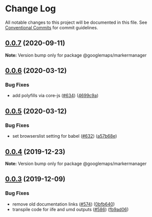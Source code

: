 # Change Log

All notable changes to this project will be documented in this file.
See [Conventional Commits](https://conventionalcommits.org) for commit guidelines.

## [0.0.7](https://github.com/googlemaps/v3-utility-library/compare/@googlemaps/markermanager@0.0.6...@googlemaps/markermanager@0.0.7) (2020-09-11)

**Note:** Version bump only for package @googlemaps/markermanager





## [0.0.6](https://github.com/googlemaps/v3-utility-library/compare/@googlemaps/markermanager@0.0.5...@googlemaps/markermanager@0.0.6) (2020-03-12)


### Bug Fixes

* add polyfills via core-js ([#634](https://github.com/googlemaps/v3-utility-library/issues/634)) ([4699c9a](https://github.com/googlemaps/v3-utility-library/commit/4699c9abf69307829a8782c917f1eb0108ac941b))





## [0.0.5](https://github.com/googlemaps/v3-utility-library/compare/@googlemaps/markermanager@0.0.4...@googlemaps/markermanager@0.0.5) (2020-03-12)


### Bug Fixes

* set browserslist setting for babel ([#632](https://github.com/googlemaps/v3-utility-library/issues/632)) ([a57b68e](https://github.com/googlemaps/v3-utility-library/commit/a57b68e86bef5bea54e35c9fc4cd66b10ef8dafe))





## [0.0.4](https://github.com/googlemaps/v3-utility-library/compare/@googlemaps/markermanager@0.0.3...@googlemaps/markermanager@0.0.4) (2019-12-23)

**Note:** Version bump only for package @googlemaps/markermanager





## [0.0.3](https://github.com/googlemaps/v3-utility-library/compare/@googlemaps/markermanager@0.0.2...@googlemaps/markermanager@0.0.3) (2019-12-09)


### Bug Fixes

* remove old documentation links ([#574](https://github.com/googlemaps/v3-utility-library/issues/574)) ([0bfb640](https://github.com/googlemaps/v3-utility-library/commit/0bfb6400b555f46e2fbc4fab002673b084931c09))
* transpile code for iife and umd outputs ([#586](https://github.com/googlemaps/v3-utility-library/issues/586)) ([fb9ad06](https://github.com/googlemaps/v3-utility-library/commit/fb9ad066cbf5d87cffcda2c435196ad20fed56f1))
